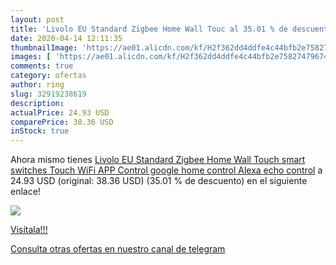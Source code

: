 ```yaml
---
layout: post
title: 'Livolo EU Standard Zigbee Home Wall Touc al 35.01 % de descuento'
date: 2020-04-14 12:11:35
thumbnailImage: 'https://ae01.alicdn.com/kf/H2f362dd4ddfe4c44bfb2e75827479674y/Livolo-EU-Standard-Zigbee-Home-Wall-Touch-smart-switches-Touch-WiFi-APP-Control-google-home-control.jpg_350x350._SL200_.jpg'
images: [ 'https://ae01.alicdn.com/kf/H2f362dd4ddfe4c44bfb2e75827479674y/Livolo-EU-Standard-Zigbee-Home-Wall-Touch-smart-switches-Touch-WiFi-APP-Control-google-home-control.jpg_350x350._SL200_.jpg' ]
comments: true
category: ofertas
author: ring
slug: 32919238619
description:
actualPrice: 24.93 USD
comparePrice: 38.36 USD
inStock: true
---
```


Ahora mismo tienes [Livolo EU Standard Zigbee Home Wall Touch smart switches Touch WiFi APP Control google home control  Alexa  echo control](https://www.amazon.com/dp/32919238619/?tag=redken08-20) a 24.93 USD (original: 38.36 USD) (35.01 %  de descuento) en el siguiente enlace!

[![](https://ae01.alicdn.com/kf/H2f362dd4ddfe4c44bfb2e75827479674y/Livolo-EU-Standard-Zigbee-Home-Wall-Touch-smart-switches-Touch-WiFi-APP-Control-google-home-control.jpg_350x350._SL200_.jpg)](https://www.amazon.com/dp/32919238619/?tag=redken08-20)

[Visítala!!!](https://www.amazon.com/dp/32919238619/?tag=redken08-20)

[Consulta otras ofertas en nuestro canal de telegram](https://t.me/s/ofertas25)
